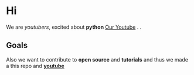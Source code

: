 # Hi

We are *youtubers*, excited about **python**
[Our Youtube](https://www.youtube.com/channel/UCefxmfjreqtcMwGIWqYxQTQ/featured)
.
.

## Goals

Also we want to contribute to **open source** and **tutorials**
and thus we made a this repo and [**youtube**](https://www.youtube.com/channel/UCefxmfjreqtcMwGIWqYxQTQ/featured)
